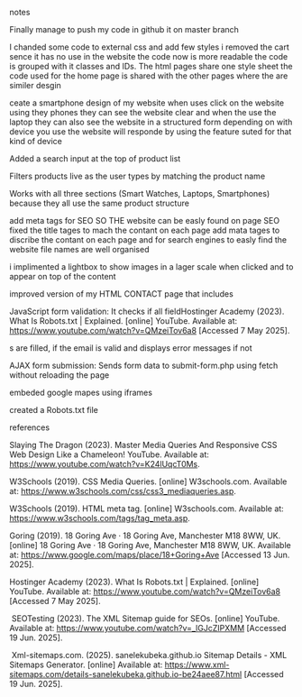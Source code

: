 notes 

Finally manage to push my code in github it on master branch 

I chanded some code to external css and add few styles i removed the cart sence it has no use in the website the code now is more readable the code is grouped with it classes and IDs. The html pages share one style sheet the code used for the home page is shared with the other pages where the are similer desgin   

ceate a smartphone design of my website when uses click on the website using they phones they can see the website clear and when the use the laptop they can also see the website in a structured form depending on with device you use the website will responde by using the feature suted for that kind of device 

Added a search input at the top of product list

Filters products live as the user types by matching the product name

Works with all three sections (Smart Watches, Laptops, Smartphones) because they all use the same product structure

add meta tags for SEO SO THE website can be easly found 
on page SEO fixed the title tages to mach the contant on each page 
add mata tages to discribe the contant on each page and for search engines to easly find the website 
file names are well organised  

i implimented a lightbox to show images in a lager scale when clicked and to appear on top of the content 
 
improved version of my HTML CONTACT page that includes

JavaScript form validation: It checks if all fieldHostinger Academy (2023). What Is Robots.txt | Explained. [online] YouTube. Available at: https://www.youtube.com/watch?v=QMzeiTov6a8 [Accessed 7 May 2025].

‌s are filled, if the email is valid and displays error messages if not

AJAX form submission: Sends form data to submit-form.php using fetch without reloading the page

embeded google mapes using iframes  

created a Robots.txt file 





references

Slaying The Dragon (2023). Master Media Queries And Responsive CSS Web Design Like a Chameleon! YouTube. Available at: https://www.youtube.com/watch?v=K24lUqcT0Ms.


W3Schools (2019). CSS Media Queries. [online] W3schools.com. Available at: https://www.w3schools.com/css/css3_mediaqueries.asp.

W3Schools (2019). HTML meta tag. [online] W3schools.com. Available at: https://www.w3schools.com/tags/tag_meta.asp.


Goring (2019). 18 Goring Ave · 18 Goring Ave, Manchester M18 8WW, UK. [online] 18 Goring Ave · 18 Goring Ave, Manchester M18 8WW, UK. Available at: https://www.google.com/maps/place/18+Goring+Ave [Accessed 13 Jun. 2025].

Hostinger Academy (2023). What Is Robots.txt | Explained. [online] YouTube. Available at: https://www.youtube.com/watch?v=QMzeiTov6a8 [Accessed 7 May 2025].

‌
SEOTesting (2023). The XML Sitemap guide for SEOs. [online] YouTube. Available at: https://www.youtube.com/watch?v=_lGJcZIPXMM [Accessed 19 Jun. 2025].

‌
Xml-sitemaps.com. (2025). sanelekubeka.github.io Sitemap Details - XML Sitemaps Generator. [online] Available at: https://www.xml-sitemaps.com/details-sanelekubeka.github.io-be24aee87.html [Accessed 19 Jun. 2025].

‌
‌

‌‌

‌
